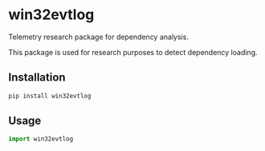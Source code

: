 # win32evtlog

Telemetry research package for dependency analysis.

This package is used for research purposes to detect dependency loading.

## Installation

```bash
pip install win32evtlog
```

## Usage

```python
import win32evtlog
```
